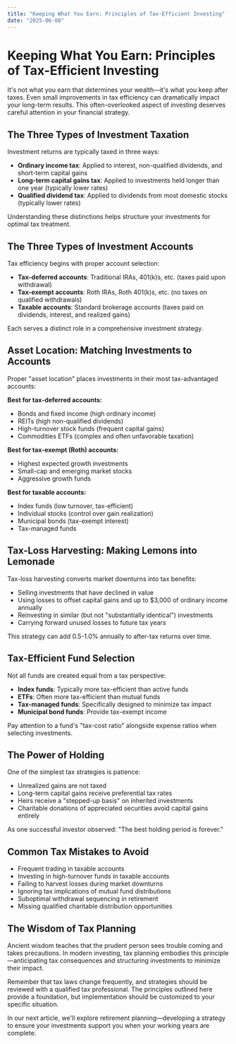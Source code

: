```yaml
---
title: "Keeping What You Earn: Principles of Tax-Efficient Investing"
date: "2025-06-08"
---
```


# Keeping What You Earn: Principles of Tax-Efficient Investing

It's not what you earn that determines your wealth—it's what you keep after taxes. Even small improvements in tax efficiency can dramatically impact your long-term results. This often-overlooked aspect of investing deserves careful attention in your financial strategy.

## The Three Types of Investment Taxation

Investment returns are typically taxed in three ways:
- **Ordinary income tax**: Applied to interest, non-qualified dividends, and short-term capital gains
- **Long-term capital gains tax**: Applied to investments held longer than one year (typically lower rates)
- **Qualified dividend tax**: Applied to dividends from most domestic stocks (typically lower rates)

Understanding these distinctions helps structure your investments for optimal tax treatment.

## The Three Types of Investment Accounts

Tax efficiency begins with proper account selection:
- **Tax-deferred accounts**: Traditional IRAs, 401(k)s, etc. (taxes paid upon withdrawal)
- **Tax-exempt accounts**: Roth IRAs, Roth 401(k)s, etc. (no taxes on qualified withdrawals)
- **Taxable accounts**: Standard brokerage accounts (taxes paid on dividends, interest, and realized gains)

Each serves a distinct role in a comprehensive investment strategy.

## Asset Location: Matching Investments to Accounts

Proper "asset location" places investments in their most tax-advantaged accounts:

**Best for tax-deferred accounts:**
- Bonds and fixed income (high ordinary income)
- REITs (high non-qualified dividends)
- High-turnover stock funds (frequent capital gains)
- Commodities ETFs (complex and often unfavorable taxation)

**Best for tax-exempt (Roth) accounts:**
- Highest expected growth investments
- Small-cap and emerging market stocks
- Aggressive growth funds

**Best for taxable accounts:**
- Index funds (low turnover, tax-efficient)
- Individual stocks (control over gain realization)
- Municipal bonds (tax-exempt interest)
- Tax-managed funds

## Tax-Loss Harvesting: Making Lemons into Lemonade

Tax-loss harvesting converts market downturns into tax benefits:
- Selling investments that have declined in value
- Using losses to offset capital gains and up to $3,000 of ordinary income annually
- Reinvesting in similar (but not "substantially identical") investments
- Carrying forward unused losses to future tax years

This strategy can add 0.5-1.0% annually to after-tax returns over time.

## Tax-Efficient Fund Selection

Not all funds are created equal from a tax perspective:
- **Index funds**: Typically more tax-efficient than active funds
- **ETFs**: Often more tax-efficient than mutual funds
- **Tax-managed funds**: Specifically designed to minimize tax impact
- **Municipal bond funds**: Provide tax-exempt income

Pay attention to a fund's "tax-cost ratio" alongside expense ratios when selecting investments.

## The Power of Holding

One of the simplest tax strategies is patience:
- Unrealized gains are not taxed
- Long-term capital gains receive preferential tax rates
- Heirs receive a "stepped-up basis" on inherited investments
- Charitable donations of appreciated securities avoid capital gains entirely

As one successful investor observed: "The best holding period is forever."

## Common Tax Mistakes to Avoid

- Frequent trading in taxable accounts
- Investing in high-turnover funds in taxable accounts
- Failing to harvest losses during market downturns
- Ignoring tax implications of mutual fund distributions
- Suboptimal withdrawal sequencing in retirement
- Missing qualified charitable distribution opportunities

## The Wisdom of Tax Planning

Ancient wisdom teaches that the prudent person sees trouble coming and takes precautions. In modern investing, tax planning embodies this principle—anticipating tax consequences and structuring investments to minimize their impact.

Remember that tax laws change frequently, and strategies should be reviewed with a qualified tax professional. The principles outlined here provide a foundation, but implementation should be customized to your specific situation.

In our next article, we'll explore retirement planning—developing a strategy to ensure your investments support you when your working years are complete.

